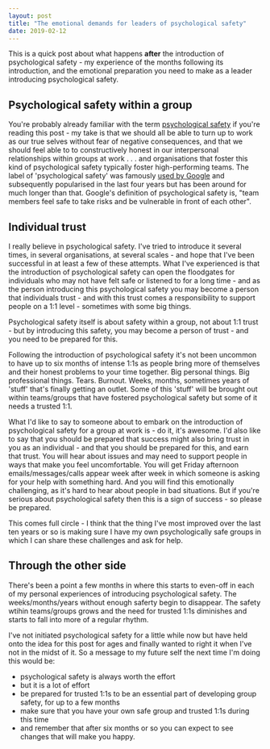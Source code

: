 ```yaml
---
layout: post
title: "The emotional demands for leaders of psychological safety"
date: 2019-02-12
---
```


This is a quick post about what happens **after** the introduction of psychological safety - my experience of the months following its introduction, and the emotional preparation you need to make as a leader introducing psychological safety.

## Psychological safety within a group

You're probably already familiar with the term [psychological safety](https://en.wikipedia.org/wiki/Psychological_safety) if you're reading this post - my take is that we should all be able to turn up to work as our true selves without fear of negative consequences, and that we should feel able to to constructively honest in our interpersonal relationships within groups at work . . . and organisations that foster this kind of psychological safety typically foster high-performing teams. The label of 'psychological safety' was famously [used by Google](https://rework.withgoogle.com/blog/five-keys-to-a-successful-google-team/) and subsequently popularised in the last four years but has been around for much longer than that. Google's definition of psychological safety is, "team members feel safe to take risks and be vulnerable in front of each other".

## Individual trust

I really believe in psychological safety. I've tried to introduce it several times, in several organisations, at several scales - and hope that I've been successful in at least a few of these attempts. What I've experienced is that the introduction of psychological safety can open the floodgates for individuals who may not have felt safe or listened to for a long time - and as the person introducing this psychological safety you may become a person that individuals trust - and with this trust comes a responsibility to support people on a 1:1 level - sometimes with some big things.

Psychological safety itself is about safety within a group, not about 1:1 trust - but by introducing this safety, you may become a person of trust - and you need to be prepared for this. 

Following the introduction of psychological safety it's not been uncommon to have up to six months of intense 1:1s as people bring more of themselves and their honest problems to your time together. Big personal things. Big professional things. Tears. Burnout. Weeks, months, sometimes years of 'stuff' that's finally getting an outlet. Some of this 'stuff' will be brought out within teams/groups that have fostered psychological safety but some of it needs a trusted 1:1. 

What I'd like to say to someone about to embark on the introduction of psychological safety for a group at work is - do it, it's awesome. 
I'd also like to say that you should be prepared that success might also bring trust in you as an individual - and that you should be prepared for this, and earn that trust. You will hear about issues and may need to support people in ways that make you feel uncomfortable. You will get Friday afternoon emails/messages/calls appear week after week in which someone is asking for your help with something hard. And you will find this emotionally challenging, as it's hard to hear about people in bad situations. But if you're serious about psychological safety then this is a sign of success - so please be prepared. 

This comes full circle - I think that the thing I've most improved over the last ten years or so is making sure I have my own psychologically safe groups in which I can share these challenges and ask for help.

## Through the other side

There's been a point a few months in where this starts to even-off in each of my personal experiences of introducing psychological safety. The weeks/months/years without enough saferty begin to disappear. The safety wtihin teams/groups grows and the need for trusted 1:1s diminishes and starts to fall into more of a regular rhythm.  

I've not initiated psychological safety for a little while now but have held onto the idea for this post for ages and finally wanted to right it when I've not in the midst of it. So a message to my future self the next time I'm doing this would be:

- psychological safety is always worth the effort
- but it is a lot of effort
- be prepared for trusted 1:1s to be an essential part of developing group safety, for up to a few months
- make sure that you have your own safe group and trusted 1:1s during this time
- and remember that after six months or so you can expect to see changes that will make you happy.
